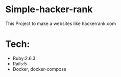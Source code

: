 # Simple-hacker-rank
This Project to make a websites like hackerrank.com
# Tech:
* Ruby:2.6.3
* Rails:5
* Docker, docker-compose
